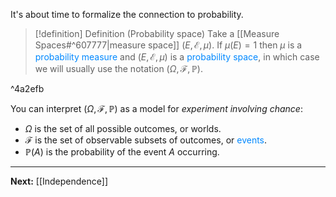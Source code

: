 It's about time to formalize the connection to probability.

> [!definition] Definition (Probability space)
> Take a [[Measure Spaces#^607777|measure space]] $(E,\mathcal{E},\mu)$. If $\mu(E)=1$ then $\mu$ is a <span style="color:#0088ff">probability measure</span> and $(E,\mathcal{E},\mu)$ is a <span style="color:#0088ff">probability space</span>, in which case we will usually use the notation $(\Omega,\mathcal{F},\mathbb{P})$.

^4a2efb

You can interpret $(\Omega,\mathcal{F},\mathbb{P})$ as a model for *experiment involving chance*:

* $\Omega$ is the set of all possible outcomes, or worlds.
* $\mathcal{F}$ is the set of observable subsets of outcomes, or <span style="color:#0088ff">events</span>.
* $\mathbb{P}(A)$ is the probability of the event $A$ occurring.

---

**Next:** [[Independence]]